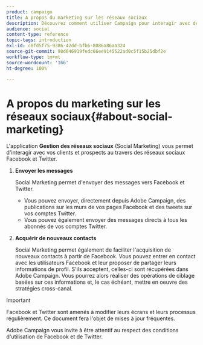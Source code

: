 ```yaml
---
product: campaign
title: A propos du marketing sur les réseaux sociaux
description: Découvrez comment utiliser Campaign pour interagir avec des clients via Facebook et Twitter.
audience: social
content-type: reference
topic-tags: introduction
exl-id: c8fd5f75-9386-42dd-bfb6-8086a86aa324
source-git-commit: 98d646919fedc66ee9145522ad0c5f15b25dbf2e
workflow-type: tm+mt
source-wordcount: '166'
ht-degree: 100%

---
```


# A propos du marketing sur les réseaux sociaux{#about-social-marketing}

L&#39;application **Gestion des réseaux sociaux** (Social Marketing) vous permet d&#39;interagir avec vos clients et prospects au travers des réseaux sociaux Facebook et Twitter.

1. **Envoyer les messages**

   Social Marketing permet d&#39;envoyer des messages vers Facebook et Twitter.

   * Vous pouvez envoyer, directement depuis Adobe Campaign, des publications sur les murs de vos pages Facebook et des tweets sur vos comptes Twitter.
   * Vous pouvez également envoyer des messages directs à tous les abonnés de vos comptes Twitter.

1. **Acquérir de nouveaux contacts**

   Social Marketing permet également de faciliter l&#39;acquisition de nouveaux contacts à partir de Facebook. Vous pouvez entrer en contact avec les utilisateurs Facebook et leur proposer de partager leurs informations de profil. S&#39;ils acceptent, celles-ci sont récupérées dans Adobe Campaign. Vous pourrez alors réaliser des opérations de ciblage basées sur ces informations et, le cas échéant, mettre en oeuvre des stratégies cross-canal.

>[!IMPORTANT]
>
>Facebook et Twitter sont amenés à modifier leurs écrans et leurs processus régulièrement. Ce document fera l&#39;objet de mises à jour fréquentes.
>
>Adobe Campaign vous invite à être attentif au respect des conditions d&#39;utilisation de Facebook et de Twitter.
